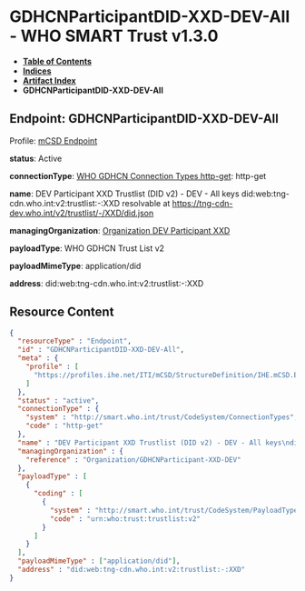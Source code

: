 # GDHCNParticipantDID-XXD-DEV-All - WHO SMART Trust v1.3.0

* [**Table of Contents**](toc.md)
* [**Indices**](indices.md)
* [**Artifact Index**](artifacts.md)
* **GDHCNParticipantDID-XXD-DEV-All**

## Endpoint: GDHCNParticipantDID-XXD-DEV-All

Profile: [mCSD Endpoint](https://profiles.ihe.net/ITI/mCSD/4.0.0/StructureDefinition-IHE.mCSD.Endpoint.html)

**status**: Active

**connectionType**: [WHO GDHCN Connection Types http-get](CodeSystem-ConnectionTypes.md#ConnectionTypes-http-get): http-get

**name**: DEV Participant XXD Trustlist (DID v2) - DEV - All keys did:web:tng-cdn.who.int:v2:trustlist:-:XXD resolvable at https://tng-cdn-dev.who.int/v2/trustlist/-/XXD/did.json

**managingOrganization**: [Organization DEV Participant XXD](Organization-GDHCNParticipant-XXD-DEV.md)

**payloadType**: WHO GDHCN Trust List v2

**payloadMimeType**: application/did

**address**: did:web:tng-cdn.who.int:v2:trustlist:-:XXD



## Resource Content

```json
{
  "resourceType" : "Endpoint",
  "id" : "GDHCNParticipantDID-XXD-DEV-All",
  "meta" : {
    "profile" : [
      "https://profiles.ihe.net/ITI/mCSD/StructureDefinition/IHE.mCSD.Endpoint"
    ]
  },
  "status" : "active",
  "connectionType" : {
    "system" : "http://smart.who.int/trust/CodeSystem/ConnectionTypes",
    "code" : "http-get"
  },
  "name" : "DEV Participant XXD Trustlist (DID v2) - DEV - All keys\ndid:web:tng-cdn.who.int:v2:trustlist:-:XXD\nresolvable at https://tng-cdn-dev.who.int/v2/trustlist/-/XXD/did.json",
  "managingOrganization" : {
    "reference" : "Organization/GDHCNParticipant-XXD-DEV"
  },
  "payloadType" : [
    {
      "coding" : [
        {
          "system" : "http://smart.who.int/trust/CodeSystem/PayloadTypes",
          "code" : "urn:who:trust:trustlist:v2"
        }
      ]
    }
  ],
  "payloadMimeType" : ["application/did"],
  "address" : "did:web:tng-cdn.who.int:v2:trustlist:-:XXD"
}

```
